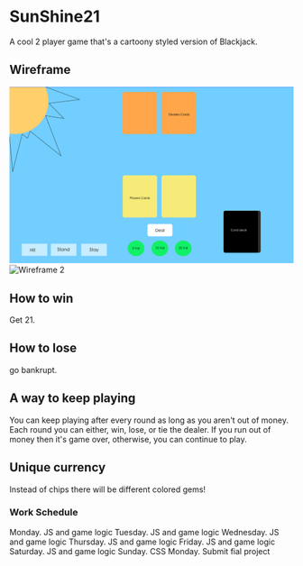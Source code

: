 # SunShine21
A cool 2 player game that's a cartoony styled version of Blackjack.

## Wireframe
![Wireframe 1](https://github.com/SunShineOneX/SunShine21/blob/master/Wireframe-2.png?raw=true)
![Wireframe 2](https://github.com/SunShineOneX/SunShine21/blob/master/Wirefram-1.png?raw=true)

## How to win
Get 21.

## How to lose
go bankrupt.

## A way to keep playing
You can keep playing after every round as long as you aren't out of money.
Each round you can either, win, lose, or tie the dealer.
If you run out of money then it's game over, otherwise, you can continue to play.

## Unique currency
Instead of chips there will be different colored gems!

### Work Schedule

Monday. JS and game logic
Tuesday. JS and game logic
Wednesday. JS and game logic
Thursday. JS and game logic
Friday. JS and game logic
Saturday. JS and game logic
Sunday. CSS
Monday. Submit fial project
